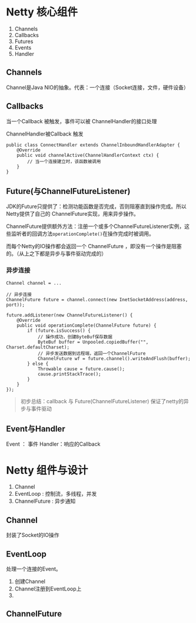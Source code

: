 # Netty 核心组件

1. Channels
2. Callbacks
3. Futures
4. Events
5. Handler

## Channels

Channel是Java NIO的抽象。代表：一个连接（Socket连接，文件，硬件设备）

## Callbacks

当一个Callback 被触发，事件可以被 ChannelHandler的接口处理

ChannelHandler被Callback 触发
```
public class ConnectHandler extends ChannelInboundHandlerAdapter {
    @Override
    public void channelActive(ChannelHandlerContext ctx) {
        // 当一个连接建立时，该函数被调用
    }
}
```

## Future(与ChannelFutureListener)

JDK的Future只提供了：检测功能函数是否完成，否则阻塞直到操作完成。所以Netty提供了自己的 
ChannelFuture实现，用来异步操作。

ChannelFuture提供额外方法：注册一个或多个ChannelFutureListener实例，这些监听者的回调方法`operationComplete()`在操作完成时被调用。

而每个Netty的IO操作都会返回一个 ChannelFuture ，即没有一个操作是阻塞的。（从上之下都是异步与事件驱动完成的）

### 异步连接

```
Channel channel = ...

// 异步连接
ChannelFuture future = channel.connect(new InetSocketAddress(address, port));

future.addListener(new ChannelFutureListener() {
    @Override
    public void operationComplete(ChannelFuture future) {
        if (future.isSuccess() {
            // 操作成功，创建ByteBuf保存数据
            ByteBuf buffer = Unpooled.copiedBuffer("", Charset.defaultCharset);
            // 异步发送数据到远程端，返回一个ChannelFuture
            ChannelFuture wf = future.channel().writeAndFlush(buffer); 
        } else {
            Throwable cause = future.cause();
            cause.printStackTrace();
        }
    }
});
```

> 初步总结：callback 与 Future(ChannelFutureListener) 保证了netty的异步与事件驱动

## Event与Handler

Event ： 事件
Handler：响应的Callback

# Netty 组件与设计

1. Channel
2. EventLoop : 控制流，多线程，并发
3. ChannelFuture : 异步通知

## Channel

封装了Socket的IO操作

## EventLoop

处理一个连接的Event。

1. 创建Channel
2. Channel注册到EventLoop上
3. 


## ChannelFuture

